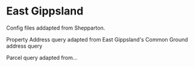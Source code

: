 # East Gippsland

Config files addapted from Shepparton.

Property Address query adapted from East Gippsland's Common Ground address query

Parcel query adapted from...